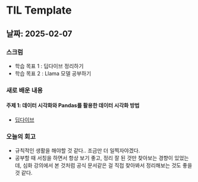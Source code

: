 # TIL Template

## 날짜: 2025-02-07

### 스크럼
- 학습 목표 1 : 딥다이브 정리하기
- 학습 목표 2 : Llama 모델 공부하기

### 새로 배운 내용
#### 주제 1: 데이터 시각화와 Pandas를 활용한 데이터 시각화 방법
- [딥다이브](https://www.notion.so/0-1931a9cdbf71805292e4cd9c84b5f757)

### 오늘의 회고
- 규칙적인 생활을 해야할 것 같다.. 조금만 더 일찍자야겠다.
- 공부할 때 서칭을 하면서 항상 보기 좋고, 정리 잘 된 것만 찾아보는 경향이 있었는데, 심화 강의에서 본 것처럼 공식 문서같은 걸 직접 찾아봐서 정리해보는 것도 좋을 것 같다.
